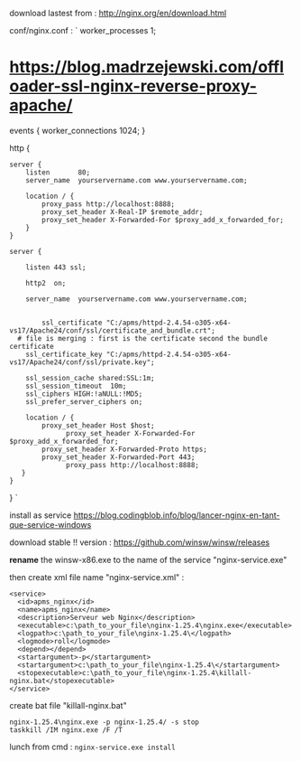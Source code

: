 download lastest from :
http://nginx.org/en/download.html

conf/nginx.conf : 
`
worker_processes  1;


# https://blog.madrzejewski.com/offloader-ssl-nginx-reverse-proxy-apache/

events {
    worker_connections  1024;
}

http {
	
	server {
        listen       80;		
        server_name  yourservername.com www.yourservername.com;

		location / {
			proxy_pass http://localhost:8888;
			proxy_set_header X-Real-IP $remote_addr;
			proxy_set_header X-Forwarded-For $proxy_add_x_forwarded_for;
		}
	}
 
	server {
	
		listen 443 ssl;		
		
		http2  on;
		
        server_name  yourservername.com www.yourservername.com;

		
		    ssl_certificate "C:/apms/httpd-2.4.54-o305-x64-vs17/Apache24/conf/ssl/certificate_and_bundle.crt";		
      # file is merging : first is the certificate second the bundle certificate 
        ssl_certificate_key "C:/apms/httpd-2.4.54-o305-x64-vs17/Apache24/conf/ssl/private.key";	
				
        ssl_session_cache shared:SSL:1m;
        ssl_session_timeout  10m;
        ssl_ciphers HIGH:!aNULL:!MD5;
        ssl_prefer_server_ciphers on;

        location / {
            proxy_set_header Host $host;            
			      proxy_set_header X-Forwarded-For $proxy_add_x_forwarded_for;
            proxy_set_header X-Forwarded-Proto https;
            proxy_set_header X-Forwarded-Port 443;			
			      proxy_pass http://localhost:8888;
	   }
	}
}
`

install as service 
https://blog.codingblob.info/blog/lancer-nginx-en-tant-que-service-windows

download stable !! version : 
https://github.com/winsw/winsw/releases

**rename** the winsw-x86.exe to the name of the service "nginx-service.exe"

then create xml file name "nginx-service.xml" :

    <service>
      <id>apms_nginx</id>
      <name>apms_nginx</name>
      <description>Serveur web Nginx</description>
      <executable>c:\path_to_your_file\nginx-1.25.4\nginx.exe</executable>
      <logpath>c:\path_to_your_file\nginx-1.25.4\</logpath>
      <logmode>roll</logmode>
      <depend></depend>
      <startargument>-p</startargument>
      <startargument>c:\path_to_your_file\nginx-1.25.4\</startargument>
      <stopexecutable>c:\path_to_your_file\nginx-1.25.4\killall-nginx.bat</stopexecutable>
    </service>

create bat file "killall-nginx.bat"

    nginx-1.25.4\nginx.exe -p nginx-1.25.4/ -s stop
    taskkill /IM nginx.exe /F /T

lunch from cmd  :
`
nginx-service.exe install
`
